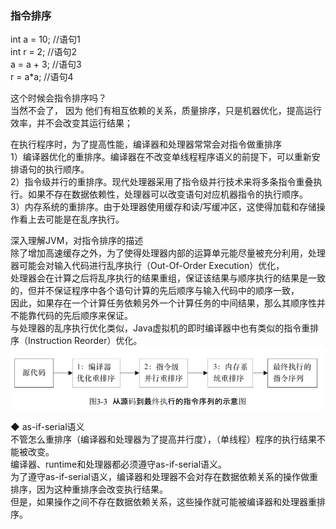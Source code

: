 ###  指令排序  

int a = 10;    //语句1  
int r = 2;    //语句2  
a = a + 3;    //语句3  
r = a*a;     //语句4  

这个时候会指令排序吗？  
当然不会了， 因为 他们有相互依赖的关系，质量排序，只是机器优化，提高运行效率，并不会改变其运行结果；  

在执行程序时，为了提高性能，编译器和处理器常常会对指令做重排序  
1）编译器优化的重排序。编译器在不改变单线程程序语义的前提下，可以重新安排语句的执行顺序。  
2）指令级并行的重排序。现代处理器采用了指令级并行技术来将多条指令重叠执行。如果不存在数据依赖性，处理器可以改变语句对应机器指令的执行顺序。  
3）内存系统的重排序。由于处理器使用缓存和读/写缓冲区，这使得加载和存储操作看上去可能是在乱序执行。  

深入理解JVM，对指令排序的描述  
除了增加高速缓存之外，为了使得处理器内部的运算单元能尽量被充分利用，处理器可能会对输入代码进行乱序执行（Out-Of-Order Execution）优化，  
处理器会在计算之后将乱序执行的结果重组，保证该结果与顺序执行的结果是一致的，但并不保证程序中各个语句计算的先后顺序与输入代码中的顺序一致，  
因此，如果存在一个计算任务依赖另外一个计算任务的中间结果，那么其顺序性并不能靠代码的先后顺序来保证。   
与处理器的乱序执行优化类似，Java虚拟机的即时编译器中也有类似的指令重排序（Instruction Reorder）优化。  
![从源码到最终执行的指令序列的示意图](../ImageFiles/JMM_002.png)  

◆ as-if-serial语义  
不管怎么重排序（编译器和处理器为了提高并行度），（单线程）程序的执行结果不能被改变。  
编译器、runtime和处理器都必须遵守as-if-serial语义。  
为了遵守as-if-serial语义，编译器和处理器不会对存在数据依赖关系的操作做重排序，因为这种重排序会改变执行结果。  
但是，如果操作之间不存在数据依赖关系，这些操作就可能被编译器和处理器重排序。  
